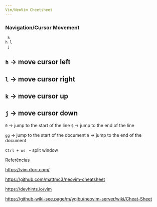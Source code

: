 ```yaml
---
Vim/NeoVim Cheetsheet
---
```


### Navigation/Cursor Movement


```
 k
h l
 j
```

`h` -> move cursor left
---
`l` -> move cursor right
---
`k` -> move cursor up
---
`j` -> move cursor down
---

`0` -> jump to the start of the line
`$` -> jump to the end of the line

`gg` -> jump to the start of the document
`G` -> jump to the end of the document






`Ctrl + ws ` - split window 

Referências

https://vim.rtorr.com/

https://github.com/mattmc3/neovim-cheatsheet

https://devhints.io/vim

https://github-wiki-see.page/m/yqlbu/neovim-server/wiki/Cheat-Sheet
